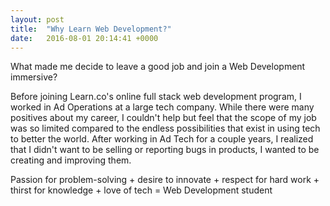 ```yaml
---
layout: post
title:  "Why Learn Web Development?"
date:   2016-08-01 20:14:41 +0000
---
```



What made me decide to leave a good job and join a Web Development immersive? 

Before joining Learn.co's online full stack web development program, I worked in Ad Operations at a large tech company. While there were many positives about my career, I couldn't help but feel that the scope of my job was so limited compared to the endless possibilities that exist in using tech to better the world. After working in Ad Tech for a couple years, I realized that I didn't want to be selling or reporting bugs in products, I wanted to be creating and improving them.

Passion for problem-solving + desire to innovate + respect for hard work + thirst for knowledge + love of tech = Web Development student

